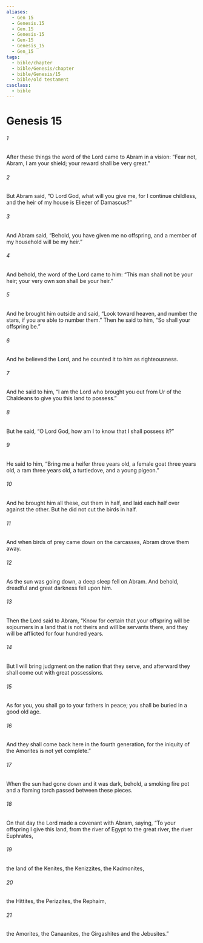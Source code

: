 ```yaml
---
aliases:
  - Gen 15
  - Genesis.15
  - Gen.15
  - Genesis-15
  - Gen-15
  - Genesis_15
  - Gen_15
tags:
  - bible/chapter
  - bible/Genesis/chapter
  - bible/Genesis/15
  - bible/old testament
cssclass:
  - bible
---
```


# Genesis 15

###### 1
After these things the word of the Lord came to Abram in a vision: “Fear not, Abram, I am your shield; your reward shall be very great.”
###### 2
But Abram said, “O Lord God, what will you give me, for I continue childless, and the heir of my house is Eliezer of Damascus?”
###### 3
And Abram said, “Behold, you have given me no offspring, and a member of my household will be my heir.”
###### 4
And behold, the word of the Lord came to him: “This man shall not be your heir; your very own son shall be your heir.”
###### 5
And he brought him outside and said, “Look toward heaven, and number the stars, if you are able to number them.” Then he said to him, “So shall your offspring be.”
###### 6
And he believed the Lord, and he counted it to him as righteousness.
###### 7
And he said to him, “I am the Lord who brought you out from Ur of the Chaldeans to give you this land to possess.”
###### 8
But he said, “O Lord God, how am I to know that I shall possess it?”
###### 9
He said to him, “Bring me a heifer three years old, a female goat three years old, a ram three years old, a turtledove, and a young pigeon.”
###### 10
And he brought him all these, cut them in half, and laid each half over against the other. But he did not cut the birds in half.
###### 11
And when birds of prey came down on the carcasses, Abram drove them away.
###### 12
As the sun was going down, a deep sleep fell on Abram. And behold, dreadful and great darkness fell upon him.
###### 13
Then the Lord said to Abram, “Know for certain that your offspring will be sojourners in a land that is not theirs and will be servants there, and they will be afflicted for four hundred years.
###### 14
But I will bring judgment on the nation that they serve, and afterward they shall come out with great possessions.
###### 15
As for you, you shall go to your fathers in peace; you shall be buried in a good old age.
###### 16
And they shall come back here in the fourth generation, for the iniquity of the Amorites is not yet complete.”
###### 17
When the sun had gone down and it was dark, behold, a smoking fire pot and a flaming torch passed between these pieces.
###### 18
On that day the Lord made a covenant with Abram, saying, “To your offspring I give this land, from the river of Egypt to the great river, the river Euphrates,
###### 19
the land of the Kenites, the Kenizzites, the Kadmonites,
###### 20
the Hittites, the Perizzites, the Rephaim,
###### 21
the Amorites, the Canaanites, the Girgashites and the Jebusites.”


